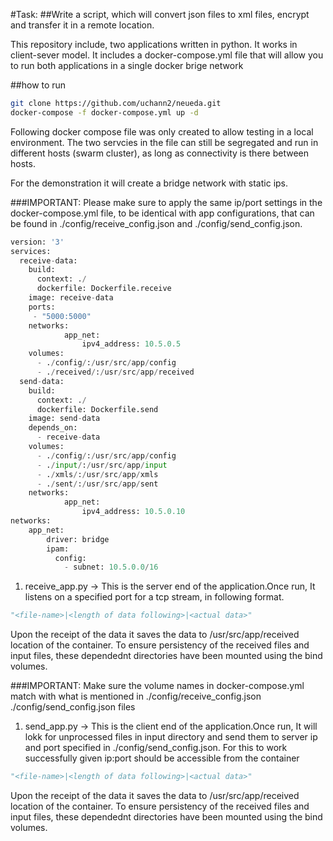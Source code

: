 #Task: 
##Write a script, which will convert json files to xml files, encrypt and transfer it in a remote location. 

This repository include, two applications written in python. It works in client-sever model. It includes a docker-compose.yml file that will allow you to run both applications in a single docker brige network

##how to run

```bash
git clone https://github.com/uchann2/neueda.git
docker-compose -f docker-compose.yml up -d
```

Following docker compose file was only created to allow testing in a local environment. The two servcies in the file can still be segregated and run in different hosts (swarm cluster), as long as connectivity is there between hosts.

For the demonstration it will create a bridge network with static ips. 

###IMPORTANT: Please make sure to apply the same ip/port settings in the docker-compose.yml file, to be identical with app configurations, that can be found in ./config/receive_config.json and ./config/send_config.json.


```python
version: '3'
services:
  receive-data:
    build:
      context: ./
      dockerfile: Dockerfile.receive
    image: receive-data
    ports:
     - "5000:5000"
    networks:
            app_net:
                ipv4_address: 10.5.0.5
    volumes:
      - ./config/:/usr/src/app/config
      - ./received/:/usr/src/app/received
  send-data:
    build:
      context: ./
      dockerfile: Dockerfile.send
    image: send-data
    depends_on:
      - receive-data
    volumes:
      - ./config/:/usr/src/app/config
      - ./input/:/usr/src/app/input
      - ./xmls/:/usr/src/app/xmls
      - ./sent/:/usr/src/app/sent
    networks:
            app_net:
                ipv4_address: 10.5.0.10
networks:
    app_net:
        driver: bridge
        ipam:
          config:
            - subnet: 10.5.0.0/16
```

1. receive_app.py -> This is the server end of the application.Once run, It listens on a specified port for a tcp stream, in following format.

```python
"<file-name>|<length of data following>|<actual data>"
```

Upon the receipt of the data it saves the data to /usr/src/app/received location of the container. To ensure persistency of the received files and input files, these dependednt directories have been mounted using the bind volumes.

###IMPORTANT: Make sure the volume names in docker-compose.yml match with what is mentioned in ./config/receive_config.json ./config/send_config.json files

1. send_app.py -> This is the client end of the application.Once run, It will lokk for unprocessed files in input directory and send them to server ip and port specified in ./config/send_config.json. For this to work successfully given ip:port should be accessible from the container

```python
"<file-name>|<length of data following>|<actual data>"
```

Upon the receipt of the data it saves the data to /usr/src/app/received location of the container. To ensure persistency of the received files and input files, these dependednt directories have been mounted using the bind volumes.